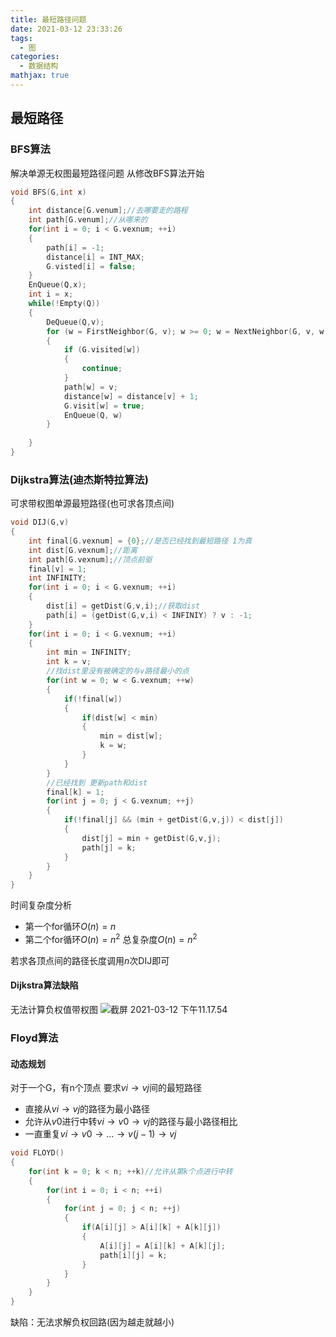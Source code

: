 ```yaml
---
title: 最短路径问题
date: 2021-03-12 23:33:26
tags:
  - 图
categories:
  - 数据结构
mathjax: true
---
```



## 最短路径

### BFS算法

解决单源无权图最短路径问题
从修改BFS算法开始

<!-- more -->

```c
void BFS(G,int x)
{
    int distance[G.venum];//去哪要走的路程
    int path[G.venum];//从哪来的
    for(int i = 0; i < G.vexnum; ++i)
    {
        path[i] = -1;
        distance[i] = INT_MAX;
        G.visted[i] = false;
    }
    EnQueue(Q,x);
    int i = x;
    while(!Empty(Q))
    {
        DeQueue(Q,v);
        for (w = FirstNeighbor(G, v); w >= 0; w = NextNeighbor(G, v, w))
        {
            if (G.visited[w])
            {
                continue;
            }
            path[w] = v;
            distance[w] = distance[v] + 1;
            G.visit[w] = true;
            EnQueue(Q, w)
        }
        
    }
}
```

### Dijkstra算法(迪杰斯特拉算法)

可求带权图单源最短路径(也可求各顶点间)

```c
void DIJ(G,v)
{
    int final[G.vexnum] = {0};//是否已经找到最短路径 1为真
    int dist[G.vexnum];//距离
    int path[G.vexnum];//顶点前驱
    final[v] = 1;
    int INFINITY;
    for(int i = 0; i < G.vexnum; ++i)
    {
        dist[i] = getDist(G,v,i);//获取dist
        path[i] = (getDist(G,v,i) < INFINIY) ? v : -1;
    }
    for(int i = 0; i < G.vexnum; ++i)
    {
        int min = INFINITY;
        int k = v;
        //找dist里没有被确定的与v路径最小的点
        for(int w = 0; w < G.vexnum; ++w)
        {
            if(!final[w])
            {
                if(dist[w] < min)
                {
                    min = dist[w];
                    k = w;
                }
            }
        }
        //已经找到 更新path和dist
        final[k] = 1;
        for(int j = 0; j < G.vexnum; ++j)
        {
            if(!final[j] && (min + getDist(G,v,j)) < dist[j])
            {
                dist[j] = min + getDist(G,v,j);
                path[j] = k;
            }
        }
    }
}
```

时间复杂度分析

* 第一个for循环$O(n)=n$
* 第二个for循环$O(n)=n^2$
总复杂度$O(n)=n^2$

若求各顶点间的路径长度调用$n$次DIJ即可

#### Dijkstra算法缺陷

无法计算负权值带权图
![截屏 2021-03-12 下午11.17.54](https://i.loli.net/2021/03/12/HYuXkhv7zoZtDdW.png)

### Floyd算法

#### 动态规划

对于一个G，有n个顶点 要求$vi \rightarrow vj$间的最短路径

* 直接从$vi \rightarrow vj$的路径为最小路径
* 允许从$v0$进行中转$vi \rightarrow v0 \rightarrow vj$的路径与最小路径相比
* 一直重复$vi \rightarrow v0 \rightarrow ... \rightarrow  v(j-1) \rightarrow vj$

```c
void FLOYD()
{
    for(int k = 0; k < n; ++k)//允许从第k个点进行中转
    {
        for(int i = 0; i < n; ++i)
        {
            for(int j = 0; j < n; ++j)
            {
                if(A[i][j] > A[i][k] + A[k][j])
                {
                    A[i][j] = A[i][k] + A[k][j];
                    path[i][j] = k;
                }
            }
        }
    }
}
```

缺陷：无法求解负权回路(因为越走就越小)
